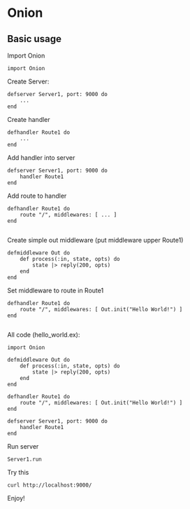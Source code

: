 Onion
=====

Basic usage
-----------

Import Onion

```
import Onion
```

Create Server:

```
defserver Server1, port: 9000 do
	...
end

```

Create handler

```
defhandler Route1 do 
	...
end
```

Add handler into server
```
defserver Server1, port: 9000 do
	handler Route1
end
```

Add route to handler
```
defhandler Route1 do 
	route "/", middlewares: [ ... ]
end
	
```

Create simple out middleware (put middleware upper Route1)
```
defmiddleware Out do
	def process(:in, state, opts) do
		state |> reply(200, opts)
	end
end
```

Set middleware to route in Route1
```
defhandler Route1 do 
	route "/", middlewares: [ Out.init("Hello World!") ]
end
	
```

All code (hello_world.ex):

```
import Onion

defmiddleware Out do
	def process(:in, state, opts) do
		state |> reply(200, opts)
	end
end

defhandler Route1 do 
	route "/", middlewares: [ Out.init("Hello World!") ]
end

defserver Server1, port: 9000 do
	handler Route1
end
```


Run server
```
Server1.run 
```


Try this
```
curl http://localhost:9000/
```

Enjoy!
